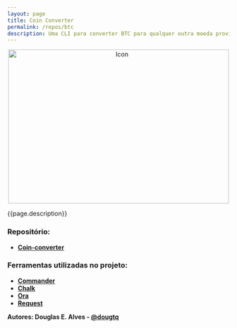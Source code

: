 ```yaml
---
layout: page
title: Coin Converter
permalink: /repos/btc
description: Uma CLI para converter BTC para qualquer outra moeda provida.
---
```


<div align="center">
  <img src="https://i.imgur.com/N8Wyr45.gif" alt="Icon" width="500" height="350">
</div>

{{page.description}}

### Repositório:
- **[Coin-converter](https://github.com/dougtq/coin-converter)**

### Ferramentas utilizadas no projeto:
- **[Commander](https://github.com/tj/commander.js/)**
- **[Chalk](https://github.com/chalk/chalk)**
- **[Ora](https://github.com/sindresorhus/ora)**
- **[Request](https://github.com/request/request)**


**Autores: Douglas E. Alves - [@dougtq](https://github.com/dougtq)**
